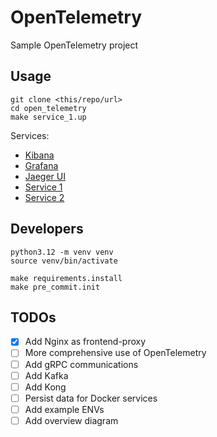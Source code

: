 # OpenTelemetry

Sample OpenTelemetry project

## Usage

```shell
git clone <this/repo/url>
cd open_telemetry
make service_1.up
```

Services:

- [Kibana](http://127.0.0.1:8000/kibana/)
- [Grafana](http://127.0.0.1:8000/grafana/)
- [Jaeger UI](http://127.0.0.1:8000/jaeger/ui/)
- [Service 1](http://127.0.0.1:8000/serivce-1/)
- [Service 2](http://127.0.0.1:8000/serivce-2/)

## Developers

```shell
python3.12 -m venv venv
source venv/bin/activate

make requirements.install
make pre_commit.init
```

## TODOs

- [x] Add Nginx as frontend-proxy
- [ ] More comprehensive use of OpenTelemetry
- [ ] Add gRPC communications
- [ ] Add Kafka
- [ ] Add Kong
- [ ] Persist data for Docker services
- [ ] Add example ENVs
- [ ] Add overview diagram
